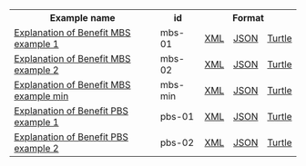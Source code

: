 <table class="list" width="100%">            
   <tr>
     <th>Example name</th>
     <th>id</th>
     <th colspan="3">Format</th>
   </tr>
   <tr>
      <td><a href="ExplanationOfBenefit-mbs-01.html">Explanation of Benefit MBS example 1</a></td>
      <td>mbs-01</td>
      <td><a href="ExplanationOfBenefit-mbs-01.xml.html">XML</a></td>
      <td><a href="ExplanationOfBenefit-mbs-01.json.html">JSON</a></td>
      <td><a href="ExplanationOfBenefit-mbs-01.ttl.html">Turtle</a></td>
   </tr> 
   <tr>
      <td><a href="ExplanationOfBenefit-mbs-02.html">Explanation of Benefit MBS example 2</a></td>
      <td>mbs-02</td>
      <td><a href="ExplanationOfBenefit-mbs-02.xml.html">XML</a></td>
      <td><a href="ExplanationOfBenefit-mbs-02.json.html">JSON</a></td>
      <td><a href="ExplanationOfBenefit-mbs-02.ttl.html">Turtle</a></td>
   </tr>    
  <tr>
      <td><a href="ExplanationOfBenefit-mbs-min.html">Explanation of Benefit MBS example min</a></td>
      <td>mbs-min</td>
      <td><a href="ExplanationOfBenefit-mbs-min.xml.html">XML</a></td>
      <td><a href="ExplanationOfBenefit-mbs-min.json.html">JSON</a></td>
      <td><a href="ExplanationOfBenefit-mbs-min.ttl.html">Turtle</a></td>
   </tr>
   <tr>
      <td><a href="ExplanationOfBenefit-pbs-01.html">Explanation of Benefit PBS example 1</a></td>
      <td>pbs-01</td>
      <td><a href="ExplanationOfBenefit-pbs-01.xml.html">XML</a></td>
      <td><a href="ExplanationOfBenefit-pbs-01.json.html">JSON</a></td>
      <td><a href="ExplanationOfBenefit-pbs-01.ttl.html">Turtle</a></td>
   </tr>      
   <tr>
      <td><a href="ExplanationOfBenefit-pbs-02.html">Explanation of Benefit PBS example 2</a></td>
      <td>pbs-02</td>
      <td><a href="ExplanationOfBenefit-pbs-02.xml.html">XML</a></td>
      <td><a href="ExplanationOfBenefit-pbs-02.json.html">JSON</a></td>
      <td><a href="ExplanationOfBenefit-pbs-02.ttl.html">Turtle</a></td>
   </tr>    
</table>